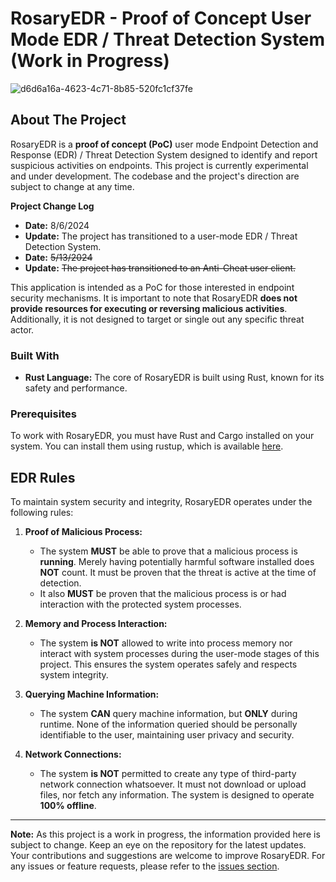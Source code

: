 # RosaryEDR - Proof of Concept User Mode EDR / Threat Detection System (Work in Progress)

![d6d6a16a-4623-4c71-8b85-520fc1cf37fe](https://github.com/user-attachments/assets/eb7d84bf-ecc4-430f-a090-49717ba9427c)

## About The Project

RosaryEDR is a **proof of concept (PoC)** user mode Endpoint Detection and Response (EDR) / Threat Detection System designed to identify and report suspicious activities on endpoints. This project is currently experimental and under development. The codebase and the project's direction are subject to change at any time.

**Project Change Log**
- **Date:** 8/6/2024
- **Update:** The project has transitioned to a user-mode EDR / Threat Detection System.
- **Date:** ~~5/13/2024~~
- **Update:** ~~The project has transitioned to an Anti-Cheat user client.~~

This application is intended as a PoC for those interested in endpoint security mechanisms. It is important to note that RosaryEDR **does not provide resources for executing or reversing malicious activities**. Additionally, it is not designed to target or single out any specific threat actor.

### Built With

- **Rust Language:** The core of RosaryEDR is built using Rust, known for its safety and performance.

### Prerequisites

To work with RosaryEDR, you must have Rust and Cargo installed on your system. You can install them using rustup, which is available [here](https://rustup.rs/).

## EDR Rules

To maintain system security and integrity, RosaryEDR operates under the following rules:

1. **Proof of Malicious Process:**
   - The system **MUST** be able to prove that a malicious process is **running**. Merely having potentially harmful software installed does **NOT** count. It must be proven that the threat is active at the time of detection.
   - It also **MUST** be proven that the malicious process is or had interaction with the protected system processes.

2. **Memory and Process Interaction:**
   - The system **is NOT** allowed to write into process memory nor interact with system processes during the user-mode stages of this project. This ensures the system operates safely and respects system integrity.

3. **Querying Machine Information:**
   - The system **CAN** query machine information, but **ONLY** during runtime. None of the information queried should be personally identifiable to the user, maintaining user privacy and security.

4. **Network Connections:**
   - The system **is NOT** permitted to create any type of third-party network connection whatsoever. It must not download or upload files, nor fetch any information. The system is designed to operate **100% offline**.

---

**Note:** As this project is a work in progress, the information provided here is subject to change. Keep an eye on the repository for the latest updates. Your contributions and suggestions are welcome to improve RosaryEDR. For any issues or feature requests, please refer to the [issues section](#).

